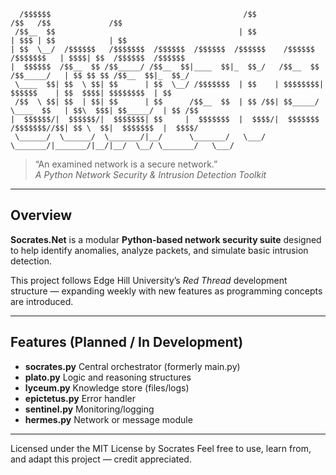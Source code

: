 ```
  /$$$$$$                                           /$$                            /$$   /$$             /$$    
 /$$__  $$                                         | $$                           | $$$ | $$            | $$    
| $$  \__/  /$$$$$$   /$$$$$$$  /$$$$$$  /$$$$$$  /$$$$$$    /$$$$$$   /$$$$$$$   | $$$$| $$  /$$$$$$  /$$$$$$  
|  $$$$$$  /$$__  $$ /$$_____/ /$$__  $$|____  $$|_  $$_/   /$$__  $$ /$$_____/   | $$ $$ $$ /$$__  $$|_  $$_/  
 \____  $$| $$  \ $$| $$      | $$  \__/ /$$$$$$$  | $$    | $$$$$$$$|  $$$$$$    | $$  $$$$| $$$$$$$$  | $$    
 /$$  \ $$| $$  | $$| $$      | $$      /$$__  $$  | $$ /$$| $$_____/ \____  $$   | $$\  $$$| $$_____/  | $$ /$$
|  $$$$$$/|  $$$$$$/|  $$$$$$$| $$     |  $$$$$$$  |  $$$$/|  $$$$$$$ /$$$$$$$//$$| $$ \  $$|  $$$$$$$  |  $$$$/
 \______/  \______/  \_______/|__/      \_______/   \___/   \_______/|_______/|__/|__/  \__/ \_______/   \___/  
```

> “An examined network is a secure network.”  
_A Python Network Security & Intrusion Detection Toolkit_

---

## Overview
**Socrates.Net** is a modular **Python-based network security suite** designed to help identify anomalies, analyze packets, and simulate basic intrusion detection.  

This project follows Edge Hill University’s *Red Thread* development structure — expanding weekly with new features as programming concepts are introduced.

---

## Features (Planned / In Development)
- **socrates.py**         Central orchestrator (formerly main.py)
- **plato.py**            Logic and reasoning structures
- **lyceum.py**           Knowledge store (files/logs)
- **epictetus.py**        Error handler
- **sentinel.py**         Monitoring/logging
- **hermes.py**           Network or message module

---

Licensed under the MIT License by Socrates
Feel free to use, learn from, and adapt this project — credit appreciated.
